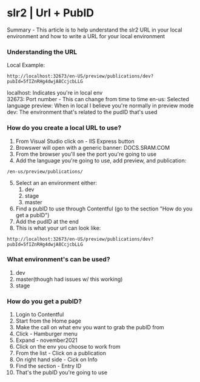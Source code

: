 # slr2 | Url + PubID

Summary - This article is to help understand the slr2 URL in your local environment and how to write a URL for your local environment

### Understanding the URL 

Local Example:
```
http://localhost:32673/en-US/preview/publications/dev?pubId=5fIZnRHg4dwjA8CcjcbLLG
```
localhost: Indicates you're in local env  
32673: Port number - This can change from time to time 
en-us: Selected language
preview: When in local I believe you're normally in preview mode
dev: The environment that's related to the pudID that's used 

### How do you create a local URL to use?
1. From Visual Studio click on - IIS Express button
2. Browswer will open with a generic banner: DOCS.SRAM.COM
3. From the browser you'll see the port you're going to use
4. Add the language you're going to use, add preview, and publication:
```   
/en-us/preview/publications/
```
5. Select an an environment either:
    1. dev
    2. stage
    3. master
6. Find a pubID to use through Contentful (go to the section "How do you get a pubID")
7. Add the pudID at the end
8. This is what your url can look like:
```
http://localhost:32673/en-US/preview/publications/dev?pubId=5fIZnRHg4dwjA8CcjcbLLG
```


### What environment's can be used?
1. dev
2. master(though had issues w/ this working)
3. stage

### How do you get a pubID?
1. Login to Contentful
2. Start from the Home page
3. Make the call on what env you want to grab the pubID from
4. Click - Hamburger menu
5. Expand - november2021
6. Click on the env you choose to work from
7. From the list - Click on a publication
8. On right hand side - Cick on Info 
9. Find the section - Entry ID
10. That's the pubID you're going to use 